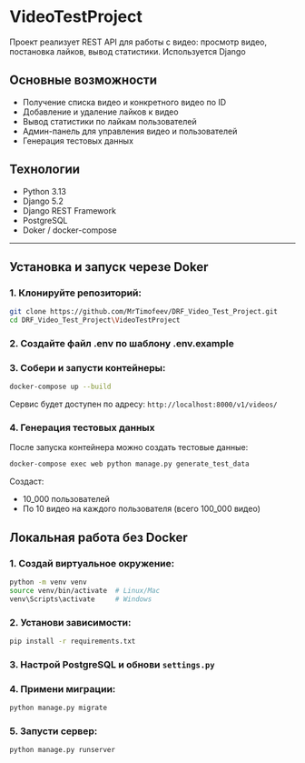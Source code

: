 # VideoTestProject

Проект реализует REST API для работы с видео: просмотр видео, постановка лайков, вывод статистики. Используется Django

## Основные возможности

- Получение списка видео и конкретного видео по ID
- Добавление и удаление лайков к видео
- Вывод статистики по лайкам пользователей
- Админ-панель для управления видео и пользователей
- Генерация тестовых данных

## Технологии

- Python 3.13
- Django 5.2
- Django REST Framework
- PostgreSQL
- Doker / docker-compose

---

## Установка и запуск черезе Doker

### 1. Клонируйте репозиторий:
``` bash
git clone https://github.com/MrTimofeev/DRF_Video_Test_Project.git
cd DRF_Video_Test_Project\VideoTestProject
```
### 2. Создайте файл .env по шаблону .env.example

### 3. Собери и запусти контейнеры:
``` bash
docker-compose up --build
```
Сервис будет доступен по адресу: `http://localhost:8000/v1/videos/`

### 4. Генерация тестовых данных

После запуска контейнера можно создать тестовые данные:
``` bash
docker-compose exec web python manage.py generate_test_data
```

Создаст:

- 10_000 пользователей
- По 10 видео на каждого пользователя (всего 100_000 видео)

## Локальная работа без Docker

### 1. Создай виртуальное окружение:
``` bash
python -m venv venv
source venv/bin/activate  # Linux/Mac
venv\Scripts\activate     # Windows
```

### 2. Установи зависимости:
``` bash 
pip install -r requirements.txt
```

### 3. Настрой PostgreSQL и обнови `settings.py` 

### 4. Примени миграции:

``` bash
python manage.py migrate
```

### 5. Запусти сервер:
``` bash
python manage.py runserver
```

